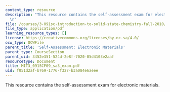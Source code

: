```yaml
---
content_type: resource
description: "This resource contains the self-assessment exam for electronic materials.\r\
  \n"
file: /courses/3-091sc-introduction-to-solid-state-chemistry-fall-2010/f051d2afb7691776f327b3a084e6aeee_MIT3_091SCF09_sa3_exam.pdf
file_type: application/pdf
learning_resource_types: []
license: https://creativecommons.org/licenses/by-nc-sa/4.0/
ocw_type: OCWFile
parent_title: 'Self-Assessment: Electronic Materials'
parent_type: CourseSection
parent_uid: 3452e351-524d-2e8f-7020-05d4103e2aaf
resourcetype: Document
title: MIT3_091SCF09_sa3_exam.pdf
uid: f051d2af-b769-1776-f327-b3a084e6aeee
---
```

This resource contains the self-assessment exam for electronic materials.
